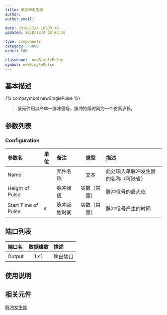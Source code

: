 ```yaml
---
title: 单脉冲发生器
author: 
author_email:

date: 2018/12/4 10:03:10
updated: 2018/12/4 10:03:10

type: components
category: -3008
order: 500

classname: _newSinglePulse
symbol: newSinglePulse
---
```

## 基本描述
{% compsymbol newSinglePulse %}

> **该元件用以产单一脉冲信号，脉冲持续时间为一个仿真步长。**

## 参数列表
### Configuration
| 参数名 | 单位 | 备注 | 类型 | 描述 |
| :--- | :--- | :--- | :--: | :--- |
| Name |  | 元件名称 | 文本 | 此处输入单脉冲发生器的名称（可缺省） |
| Height of Pulse |  | 脉冲峰值 | 实数（常量） | 脉冲信号的最大值 |
| Start Time of Pulse | s | 脉冲起始时间 | 实数（常量） | 脉冲信号产生的时间 |


## 端口列表

| 端口名 | 数据维数 | 描述 |
| :--- | :--:  | :--- |
| Output | 1×1 |输出端口 |                   

## 使用说明



## 相关元件

[脉冲发生器](/components/comp_newPulseGen.html)
